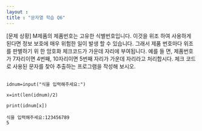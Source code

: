 ```yaml
---
layout : 
title : "문자열 학습 Q6"
---
```


[문제 상황]
M제품의 제품번호는 고유한 식별번호입니다. 이것을 위조
하여 사용하게 된다면 정보 보호에 매우 위험한 일이 발생
할 수 있습니다. 그래서 제품 번호마다 위조를 판별하기 위
한 암호화 체크코드가 가운데 자리에 부여됩니다. 예를 들
면, 제품번호가 7자리이면 4번째, 10자리이면 5번째 자리가
가운데 자리라고 처리합시다. 체크 코드로 사용된 문자를
찾아 추출하는 프로그램을 작성해 보시오.

~~~

idnum=input("식을 입력해주세요:")

x=int(len(idnum)/2)

print(idnum[x])

식을 입력해주세요:123456789
5


~~~
